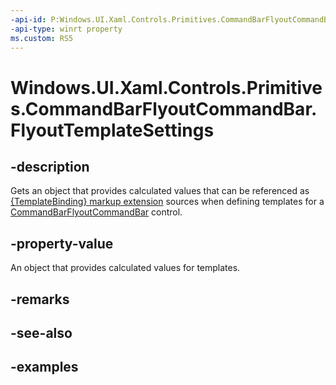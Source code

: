 ```yaml
---
-api-id: P:Windows.UI.Xaml.Controls.Primitives.CommandBarFlyoutCommandBar.FlyoutTemplateSettings
-api-type: winrt property
ms.custom: RS5
---
```


<!-- Property syntax.
public CommandBarFlyoutCommandBarTemplateSettings FlyoutTemplateSettings { get; }
-->

# Windows.UI.Xaml.Controls.Primitives.CommandBarFlyoutCommandBar.FlyoutTemplateSettings

## -description

Gets an object that provides calculated values that can be referenced as [{TemplateBinding} markup extension](http://msdn.microsoft.com/library/fde71086-9d42-4287-89ed-8fbfcdf169dc) sources when defining templates for a [CommandBarFlyoutCommandBar](commandbarflyoutcommandbar.md) control.

## -property-value

An object that provides calculated values for templates.

## -remarks

## -see-also

## -examples

